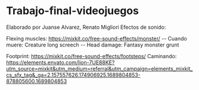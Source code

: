 # Trabajo-final-videojuegos

Elaborado por Juanse Alvarez, Renato Migliori
Efectos de sonido:

Flexing muscles: https://mixkit.co/free-sound-effects/monster/
-- Cuando muere: Creature long screech
-- Head damage: Fantasy monster grunt

Footprint: https://mixkit.co/free-sound-effects/footsteps/
Caminando: https://elements.envato.com/lion-7UE88KE?utm_source=mixkit&utm_medium=referral&utm_campaign=elements_mixkit_cs_sfx_tag&_ga=2.157557626.174906925.1689804853-878805600.1689804853

